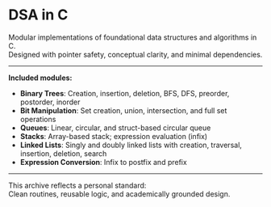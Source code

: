 # DSA in C

Modular implementations of foundational data structures and algorithms in C.  
Designed with pointer safety, conceptual clarity, and minimal dependencies.

---

**Included modules:**
- **Binary Trees**: Creation, insertion, deletion, BFS, DFS, preorder, postorder, inorder
- **Bit Manipulation**: Set creation, union, intersection, and full set operations
- **Queues**: Linear, circular, and struct-based circular queue
- **Stacks**: Array-based stack; expression evaluation (infix)
- **Linked Lists**: Singly and doubly linked lists with creation, traversal, insertion, deletion, search
- **Expression Conversion**: Infix to postfix and prefix

---

This archive reflects a personal standard:  
Clean routines, reusable logic, and academically grounded design.

